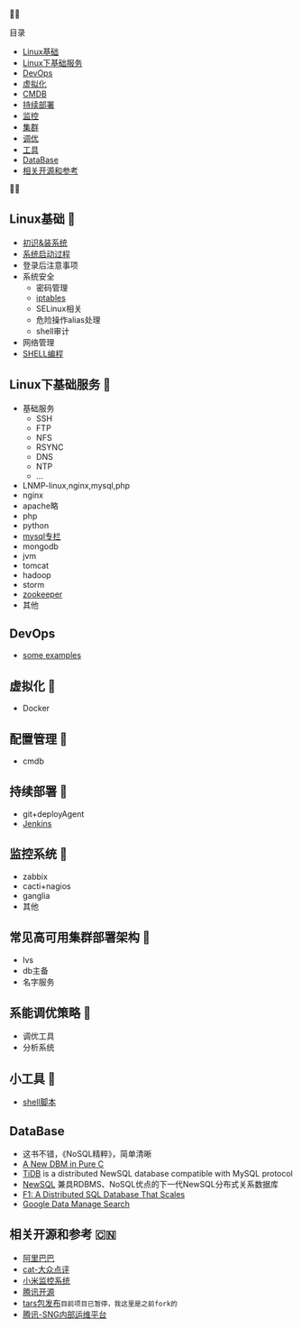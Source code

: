 :round_pushpin::round_pushpin:

目录

 - [Linux基础](#linux_base)
 - [Linux下基础服务](#linux_base_services)
 - [DevOps](#devops)
 - [虚拟化](#virtual)
 - [CMDB](#cmdb)
 - [持续部署](#deploy)
 - [监控](#monitor)
 - [集群](#cluster)
 - [调优](#optimize)
 - [工具](#tools)
 - [DataBase](#database)
 - [相关开源和参考](#opensource)

:round_pushpin::round_pushpin:


## <a name="linux_base"></a>Linux基础 :apple:
- [初识&装系统](./new-to-linux.md)
- [系统启动过程](./images/linux-start.png)
- 登录后注意事项
- 系统安全
  - 密码管理
  - [iptables](http://blog.csdn.net/lin_credible/article/details/8614907)
  - SELinux相关
  - 危险操作alias处理
  - shell审计
- 网络管理
- [SHELL编程](./shell)

## <a name="linux_base_services"></a>Linux下基础服务 :cherries:
- 基础服务
  - SSH
  - FTP
  - NFS
  - RSYNC
  - DNS
  - NTP
  - ...
- LNMP-linux,nginx,mysql,php
- nginx
- apache略 
- php
- python
- [mysql专栏](https://github.com/linux-operations-summary/mysql-operations-intro)
- mongodb
- jvm
- tomcat
- hadoop
- storm
- [zookeeper](./services/zookeeper_install.md)
- 其他

## <a name="devops"></a>DevOps
- [some examples](./devopsexamples.pptx) 

## <a name="virtual"></a>虚拟化 :lemon:
- Docker

## <a name="cmdb"></a>配置管理 :grapes: 
- cmdb

## <a name="deploy"></a>持续部署 :tangerine:
- git+deployAgent
- [Jenkins](https://jenkins.io/)

## <a name="monitor"></a>监控系统 :banana:
- zabbix
- cacti+nagios
- ganglia
- 其他

## <a name="cluster"></a>常见高可用集群部署架构 :tomato:
- lvs
- db主备
- 名字服务

## <a name="optimize"></a>系能调优策略 :corn:
- 调优工具
- 分析系统

## <a name="tools"></a>小工具 :green_apple:
- [shell脚本](./shell)

## <a name="database"></a> DataBase
- 这书不错，《NoSQL精粹》，简单清晰
- [A New DBM in Pure C](https://github.com/zhicheng/db)
- [TiDB](https://github.com/pingcap/tidb) is a distributed NewSQL database compatible with MySQL protocol
- [NewSQL](https://github.com/lealone/Lealone) 兼具RDBMS、NoSQL优点的下一代NewSQL分布式关系数据库
- [F1: A Distributed SQL Database That Scales](http://static.googleusercontent.com/media/research.google.com/en//pubs/archive/41344.pdf)
- [Google Data Manage Search](http://research.google.com/pubs/DataManagement.html)

## <a name="opensource"></a>相关开源和参考 :cn:
- [阿里巴巴](https://github.com/alibaba)
- [cat-大众点评](https://github.com/dianping/cat)
- [小米监控系统](https://github.com/open-falcon/of-release)
- [腾讯开源](http://tencentopen.github.io/)
- [tars包发布](https://github.com/lin-credible/tars)``目前项目已暂停，我这里是之前fork的``
- [腾讯-SNG内部运维平台](http://www.infoq.com/cn/news/2014/09/tencent-sng-cms)
